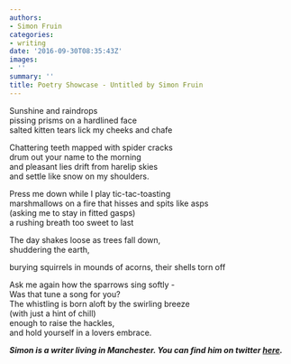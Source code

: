 ```yaml
---
authors:
- Simon Fruin
categories:
- writing
date: '2016-09-30T08:35:43Z'
images:
- ''
summary: ''
title: Poetry Showcase - Untitled by Simon Fruin
---
```

Sunshine and raindrops<br>
pissing prisms on a hardlined face<br>
salted kitten tears lick my cheeks and chafe<br>

Chattering teeth mapped with spider cracks<br>
drum out your name to the morning<br>
and pleasant lies drift from harelip skies<br>
and settle like snow on my shoulders.<br>

Press me down while I play tic-tac-toasting<br>
marshmallows on a fire that hisses and spits like asps<br>
(asking me to stay in fitted gasps)<br>
a rushing breath too sweet to last<br>

The day shakes loose as trees fall down,<br>
shuddering the earth,<br>

burying squirrels in mounds of acorns, their shells torn off<br>

Ask me again how the sparrows sing softly -<br>
Was that tune a song for you?<br>
The whistling is born aloft by the swirling breeze<br>
(with just a hint of chill)<br>
enough to raise the hackles,<br>
and hold yourself in a lovers embrace.<br>


**_Simon is a writer living in Manchester. You can find him on twitter [here](https://twitter.com/fruitavelli "")._**